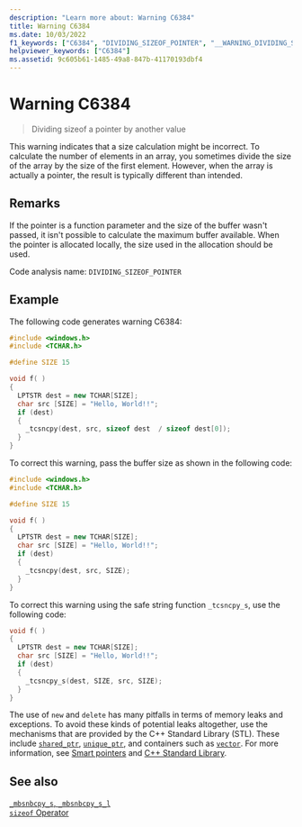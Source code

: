 ```yaml
---
description: "Learn more about: Warning C6384"
title: Warning C6384
ms.date: 10/03/2022
f1_keywords: ["C6384", "DIVIDING_SIZEOF_POINTER", "__WARNING_DIVIDING_SIZEOF_POINTER"]
helpviewer_keywords: ["C6384"]
ms.assetid: 9c605b61-1485-49a8-847b-41170193dbf4
---
```

# Warning C6384

> Dividing sizeof a pointer by another value

This warning indicates that a size calculation might be incorrect. To calculate the number of elements in an array, you sometimes divide the size of the array by the size of the first element. However, when the array is actually a pointer, the result is typically different than intended.

## Remarks

If the pointer is a function parameter and the size of the buffer wasn't passed, it isn't possible to calculate the maximum buffer available. When the pointer is allocated locally, the size used in the allocation should be used.

Code analysis name: `DIVIDING_SIZEOF_POINTER`

## Example

The following code generates warning C6384:

```cpp
#include <windows.h>
#include <TCHAR.h>

#define SIZE 15

void f( )
{
  LPTSTR dest = new TCHAR[SIZE];
  char src [SIZE] = "Hello, World!!";
  if (dest)
  {
    _tcsncpy(dest, src, sizeof dest  / sizeof dest[0]);
  }
}
```

To correct this warning, pass the buffer size as shown in the following code:

```cpp
#include <windows.h>
#include <TCHAR.h>

#define SIZE 15

void f( )
{
  LPTSTR dest = new TCHAR[SIZE];
  char src [SIZE] = "Hello, World!!";
  if (dest)
  {
    _tcsncpy(dest, src, SIZE);
  }
}
```

To correct this warning using the safe string function `_tcsncpy_s`, use the following code:

```cpp
void f( )
{
  LPTSTR dest = new TCHAR[SIZE];
  char src [SIZE] = "Hello, World!!";
  if (dest)
  {
    _tcsncpy_s(dest, SIZE, src, SIZE);
  }
}
```

The use of `new` and `delete` has many pitfalls in terms of memory leaks and exceptions. To avoid these kinds of potential leaks altogether, use the mechanisms that are provided by the C++ Standard Library (STL). These include [`shared_ptr`](../standard-library/shared-ptr-class.md), [`unique_ptr`](../standard-library/unique-ptr-class.md), and containers such as [`vector`](../standard-library/vector.md). For more information, see [Smart pointers](../cpp/smart-pointers-modern-cpp.md) and [C++ Standard Library](../standard-library/cpp-standard-library-reference.md).

## See also

[`_mbsnbcpy_s`, `_mbsnbcpy_s_l`](../c-runtime-library/reference/mbsnbcpy-s-mbsnbcpy-s-l.md)\
[`sizeof` Operator](../cpp/sizeof-operator.md)
